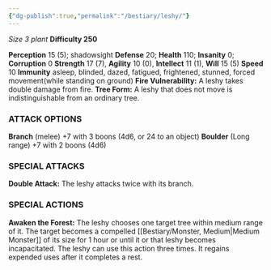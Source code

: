 ```yaml
---
{"dg-publish":true,"permalink":"/bestiary/leshy/"}
---
```


*Size 3 plant*
**Difficulty 250**

**Perception** 15 (5); shadowsight 
**Defense** 20; **Health** 110; **Insanity** 0; **Corruption** 0 
**Strength** 17 (7), **Agility** 10 (0), **Intellect** 11 (1), **Will** 15 (5) 
**Speed** 10
**Immunity** asleep, blinded, dazed, fatigued, frightened, stunned, forced movement(while standing on ground)
**Fire Vulnerability:** A leshy takes double damage from fire.
**Tree Form:** A leshy that does not move is indistinguishable
from an ordinary tree.
### ATTACK OPTIONS
**Branch** (melee) +7 with 3 boons (4d6, or 24 to an object)
**Boulder** (Long range) +7 with 2 boons (4d6)
### SPECIAL ATTACKS
**Double Attack:** The leshy attacks twice with its branch.
### SPECIAL ACTIONS
**Awaken the Forest:** The leshy chooses one target tree within medium range of it. The target becomes a compelled [[Bestiary/Monster, Medium\|Medium Monster]] of its size for 1 hour or until it or that leshy becomes incapacitated. The leshy can use this action three times. It regains expended uses after it completes a rest.